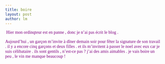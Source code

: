 ```yaml
---
title: boire  
layout: post
author: lm
---
```

<p><span style="color: purple"><font face="Times New Roman"> </font></span><font face="Times New Roman"><span style="color: purple">Hier mon </span><span style="color: purple">ordinqteur est en panne , </span><span style="color: purple">donc je n’ai pas écrit le blog .</span></font><br />
<p style="margin: 0cm 0cm 0pt" class="MsoNormal"><span style="color: purple"><font face="Times New Roman">Aujourd’hui , un garçon m’invite à dîner demain soir pour fêter la signature de son travail . il y a encore cinq garçons et deux filles . et ils m’invitent à passer le noel avec eux car je suis célibataire . ils sont gentils , n’est-ce pas ? j’ai des amis aimables . je vais boire un peu , le vin me manque beaucoup !</font></span></p>
